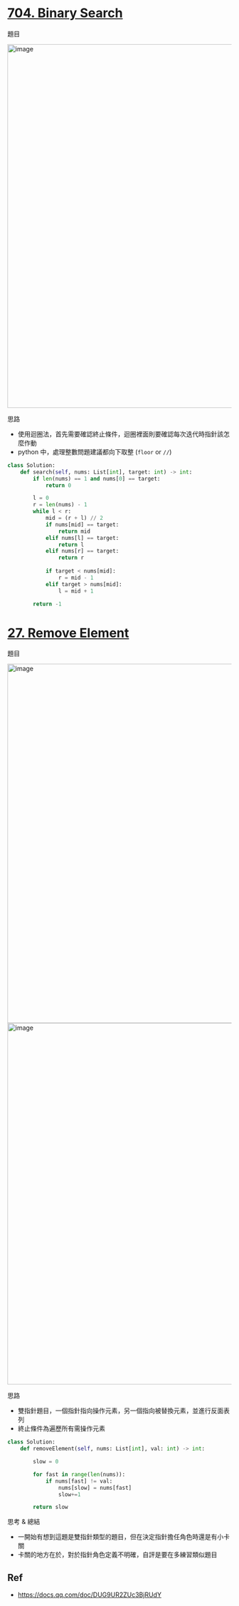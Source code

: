 # [704. Binary Search](https://leetcode.com/problems/binary-search/description/)
題目

<img width="816" alt="image" src="https://github.com/user-attachments/assets/17415d4c-df63-48b1-a0d1-6493b09ac1fd">

思路
- 使用迴圈法，首先需要確認終止條件，迴圈裡面則要確認每次迭代時指針該怎麼作動
- python 中，處理整數問題建議都向下取整 (`floor` or `//`)
```python
class Solution:
    def search(self, nums: List[int], target: int) -> int:
        if len(nums) == 1 and nums[0] == target:
            return 0

        l = 0
        r = len(nums) - 1
        while l < r:
            mid = (r + l) // 2
            if nums[mid] == target:
                return mid
            elif nums[l] == target:
                return l
            elif nums[r] == target:
                return r
            
            if target < nums[mid]:
                r = mid - 1 
            elif target > nums[mid]:
                l = mid + 1
            
        return -1
  ```

# [27. Remove Element](https://leetcode.com/problems/remove-element/description/)
題目

<img width="806" alt="image" src="https://github.com/user-attachments/assets/041e388a-0d71-443f-a3be-d3edab517988">
<img width="811" alt="image" src="https://github.com/user-attachments/assets/e9d1bb11-52c8-4915-9fb9-f88b18b0ac6f">

思路
- 雙指針題目，一個指針指向操作元素，另一個指向被替換元素，並進行反面表列
- 終止條件為遍歷所有需操作元素
```python
class Solution:
    def removeElement(self, nums: List[int], val: int) -> int:

        slow = 0

        for fast in range(len(nums)):
            if nums[fast] != val:
                nums[slow] = nums[fast]
                slow+=1

        return slow
```

思考 & 總結
- 一開始有想到這題是雙指針類型的題目，但在決定指針擔任角色時還是有小卡關
- 卡關的地方在於，對於指針角色定義不明確，自評是要在多練習類似題目

## Ref
- https://docs.qq.com/doc/DUG9UR2ZUc3BjRUdY
